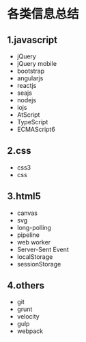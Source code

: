 # 各类信息总结
## 1.javascript
* jQuery
* jQuery mobile
* bootstrap
* angularjs
* reactjs
* seajs
* nodejs
* iojs
* AtScript
* TypeScript
* ECMAScript6

## 2.css
* css3
* css

## 3.html5
* canvas
* svg
* long-polling
* pipeline
* web worker
* Server-Sent Event
* localStorage
* sessionStorage

## 4.others
* git
* grunt
* velocity
* gulp
* webpack


